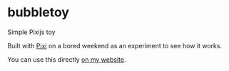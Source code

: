 # bubbletoy
Simple Pixijs toy

Built with [Pixi](http://pixijs.com) on a bored weekend as an experiment to see how it works. 

You can use this directly [on my website](http://davidgoemans.com/bubble). 
